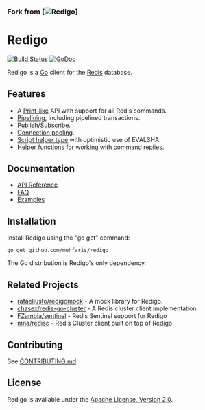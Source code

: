 ### Fork from [![Redigo](https://github.com/gomodule/redigo)]

Redigo
======

[![Build Status](https://travis-ci.org/muhfaris/redigo.svg?branch=master)](https://travis-ci.org/muhfaris/redigo)
[![GoDoc](https://godoc.org/github.com/muhfaris/redigo/redis?status.svg)](https://godoc.org/github.com/muhfaris/redigo/redis)

Redigo is a [Go](http://golang.org/) client for the [Redis](http://redis.io/) database.

Features
-------

* A [Print-like](http://godoc.org/github.com/muhfaris/redigo/redis#hdr-Executing_Commands) API with support for all Redis commands.
* [Pipelining](http://godoc.org/github.com/muhfaris/redigo/redis#hdr-Pipelining), including pipelined transactions.
* [Publish/Subscribe](http://godoc.org/github.com/muhfaris/redigo/redis#hdr-Publish_and_Subscribe).
* [Connection pooling](http://godoc.org/github.com/muhfaris/redigo/redis#Pool).
* [Script helper type](http://godoc.org/github.com/muhfaris/redigo/redis#Script) with optimistic use of EVALSHA.
* [Helper functions](http://godoc.org/github.com/muhfaris/redigo/redis#hdr-Reply_Helpers) for working with command replies.

Documentation
-------------

- [API Reference](http://godoc.org/github.com/muhfaris/redigo/redis)
- [FAQ](https://github.com/muhfaris/redigo/wiki/FAQ)
- [Examples](https://godoc.org/github.com/muhfaris/redigo/redis#pkg-examples)

Installation
------------

Install Redigo using the "go get" command:

    go get github.com/muhfaris/redigo

The Go distribution is Redigo's only dependency.

Related Projects
----------------

- [rafaeljusto/redigomock](https://godoc.org/github.com/rafaeljusto/redigomock) - A mock library for Redigo.
- [chasex/redis-go-cluster](https://github.com/chasex/redis-go-cluster) - A Redis cluster client implementation.
- [FZambia/sentinel](https://github.com/FZambia/sentinel) - Redis Sentinel support for Redigo
- [mna/redisc](https://github.com/mna/redisc) - Redis Cluster client built on top of Redigo

Contributing
------------

See [CONTRIBUTING.md](https://github.com/muhfaris/redigo/blob/master/.github/CONTRIBUTING.md).

License
-------

Redigo is available under the [Apache License, Version 2.0](http://www.apache.org/licenses/LICENSE-2.0.html).
